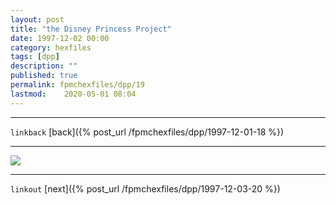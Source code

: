 ```yaml
---
layout: post
title: "the Disney Princess Project"
date: 1997-12-02 00:00
category: hexfiles
tags: [dpp]
description: ""
published: true
permalink: fpmchexfiles/dpp/19
lastmod:	2020-05-01 08:04
---
```


*****
`linkback`
[back]({% post_url /fpmchexfiles/dpp/1997-12-01-18 %})

*****



<img src="{{ site.url }}/assets/img/dpp-19.jpg" maxwidth="1000" />



*****

`linkout`
[next]({% post_url /fpmchexfiles/dpp/1997-12-03-20 %})


